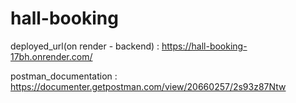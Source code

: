 # hall-booking

deployed_url(on render - backend) : https://hall-booking-17bh.onrender.com/

postman_documentation : https://documenter.getpostman.com/view/20660257/2s93z87Ntw
